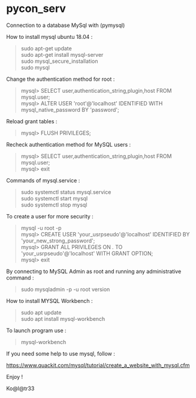 # pycon_serv
Connection to a database MySql with (pymysql) 

How to install mysql ubuntu 18.04 :

> sudo apt-get update \
> sudo apt-get install mysql-server \
> sudo mysql_secure_installation \
> sudo mysql

Change the authentication method for root :

> mysql> SELECT user,authentication_string,plugin,host FROM mysql.user; \
> mysql> ALTER USER 'root'@'localhost' IDENTIFIED WITH mysql_native_password BY 'password';

Reload grant tables :

> mysql> FLUSH PRIVILEGES; 

Recheck authentication method for MySQL users :

> mysql> SELECT user,authentication_string,plugin,host FROM mysql.user; \
> mysql> exit

Commands of mysql.service :

> sudo systemctl status mysql.service \
> sudo systemctl start mysql \
> sudo systemctl stop mysql

To create a user for more security :

> mysql -u root -p \
> mysql> CREATE USER 'your_usrpseudo'@'localhost' IDENTIFIED BY 'your_new_strong_password'; \
> mysql> GRANT ALL PRIVILEGES ON *.* TO 'your_usrpseudo'@'localhost' WITH GRANT OPTION; \
> mysql> exit

By connecting to MySQL Admin as root and running any administrative command :
> sudo mysqladmin -p -u root version

How to install MYSQL Workbench :

> sudo apt update \
> sudo apt install mysql-workbench

To launch program use :

> mysql-workbench

If you need some help to use mysql, follow :

https://www.quackit.com/mysql/tutorial/create_a_website_with_mysql.cfm

Enjoy !

Ko@l@tr33
